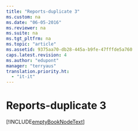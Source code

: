 ```yaml
---
title: "Reports-duplicate 3"
ms.custom: na
ms.date: "06-05-2016"
ms.reviewer: na
ms.suite: na
ms.tgt_pltfrm: na
ms.topic: "article"
ms.assetid: 9375aa70-db28-445a-b9fe-47fffde5a760
caps.latest.revision: 4
ms.author: "edupont"
manager: "terryaus"
translation.priority.ht: 
  - "it-it"
---
```

# Reports-duplicate 3
[!INCLUDE[emptyBookNodeText](../../Finance/includes/emptybooknodetext_md.md)]